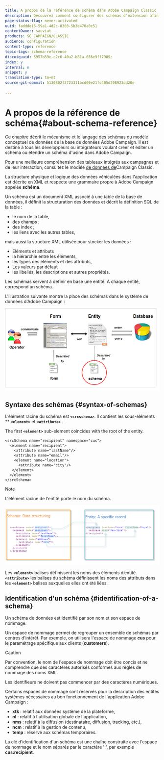 ```yaml
---
title: A propos de la référence de schéma dans Adobe Campaign Classic
description: Découvrez comment configurer des schémas d’extension afin d’étendre le modèle de données conceptuel de la base de données Adobe Campaign Classic.
page-status-flag: never-activated
uuid: faddde15-59a1-4d2c-8303-5b3e470a0c51
contentOwner: sauviat
products: SG_CAMPAIGN/CLASSIC
audience: configuration
content-type: reference
topic-tags: schema-reference
discoiquuid: 5957b39e-c2c6-40a2-b81a-656e9ff7989c
index: y
internal: n
snippet: y
translation-type: tm+mt
source-git-commit: 5130802f3723311bcd09e21fc405d298923dd20e

---
```



# A propos de la référence de schéma{#about-schema-reference}

Ce chapitre décrit le mécanisme et le langage des schémas du modèle conceptuel de données de la base de données Adobe Campaign. Il est destiné à tous les développeurs ou intégrateurs voulant créer et éditer un schéma ou étendre un schéma d&#39;usine dans Adobe Campaign.

Pour une meilleure compréhension des tableaux intégrés aux campagnes et de leur interaction, consultez le modèle [de données de](https://helpx.adobe.com/campaign/kb/acc-datamodel.html)Campaign Classic.

La structure physique et logique des données véhiculées dans l&#39;application est décrite en XML et respecte une grammaire propre à Adobe Campaign appelée **schéma**.

Un schéma est un document XML associé à une table de la base de données, il définit la structuration des données et décrit la définition SQL de la table :

* le nom de la table,
* des champs ;
* des index ;
* les liens avec les autres tables,

mais aussi la structure XML utilisée pour stocker les données :

* Eléments et attributs
* la hiérarchie entre les éléments,
* les types des éléments et des attributs,
* Les valeurs par défaut
* les libellés, les descriptions et autres propriétés.

Les schémas servent à définir en base une entité. A chaque entité, correspond un schéma.

L&#39;illustration suivante montre la place des schémas dans le système de données d&#39;Adobe Campaign :

![](assets/reference_schema_intro.png)

## Syntaxe des schémas {#syntax-of-schemas}

L’élément racine du schéma est **`<srcschema>`**. Il contient les sous-éléments ** **`<element>`** et **`<attribute>`** .

The first **`<element>`** sub-element coincides with the root of the entity.

```
<srcSchema name="recipient" namespace="cus">
  <element name="recipient">  
    <attribute name="lastName"/>
    <attribute name="email"/>
    <element name="location">
      <attribute name="city"/>
   </element>
  </element>
</srcSchema>
```

>[!NOTE]
>
>L&#39;élément racine de l&#39;entité porte le nom du schéma.

![](assets/s_ncs_configuration_schema_and_entity.png)

Les **`<element>`** balises définissent les noms des éléments d’entité. **`<attribute>`** les balises du schéma définissent les noms des attributs dans les **`<element>`** balises auxquelles elles ont été liées.

## Identification d&#39;un schéma {#identification-of-a-schema}

Un schéma de données est identifié par son nom et son espace de nommage.

Un espace de nommage permet de regrouper un ensemble de schémas par centres d&#39;intérêt. Par exemple, on utilisera l&#39;espace de nommage **cus** pour le paramétrage spécifique aux clients (**customers**).

>[!CAUTION]
>
>Par convention, le nom de l&#39;espace de nommage doit être concis et ne comprendre que des caractères autorisés conformes aux règles de nommage des noms XML.
>
>Les identifieurs ne doivent pas commencer par des caractères numériques.

Certains espaces de nommage sont réservés pour la description des entités systèmes nécessaires au bon fonctionnement de l&#39;application Adobe Campaign :

* **xtk** : relatif aux données système de la plateforme,
* **nl** : relatif à l&#39;utilisation globale de l&#39;application,
* **nms** : relatif à la diffusion (destinataire, diffusion, tracking, etc.),
* **ncm** : relatif à la gestion de contenu,
* **temp** : réservé aux schémas temporaires.

La clé d&#39;identification d&#39;un schéma est une chaîne construite avec l&#39;espace de nommage et le nom séparés par le caractère &#39;:&#39;, par exemple **cus:recipient**.
